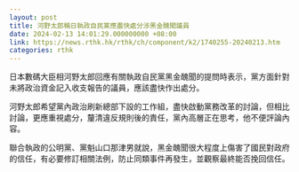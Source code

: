 ```yaml
---
layout: post
title: 河野太郎稱日執政自民黨應盡快處分涉黑金醜聞議員
date: 2024-02-13 14:01:29.000000000 +08:00
link: https://news.rthk.hk/rthk/ch/component/k2/1740255-20240213.htm
categories: rthk
---
```


日本數碼大臣相河野太郎回應有關執政自民黨黑金醜聞的提問時表示，黨方面針對未將政治資金記入收支報告的議員，應該盡快作出處分。

河野太郎希望黨內政治刷新總部下設的工作組，盡快啟動黨務改革的討論，但相比討論，更應重視處分，釐清違反規則後的責任，黨內高層正在思考，他不便評論內容。

聯合執政的公明黨、黨魁山口那津男就說，黑金醜聞很大程度上傷害了國民對政府的信任，有必要修訂相關法例，防止同類事件再發生，並觀察最終能否挽回信任。

